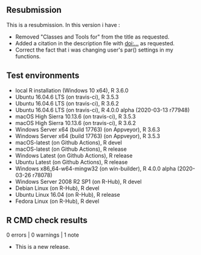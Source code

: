 ## Resubmission
This is a resubmission. In this version i have : 

* Removed "Classes and Tools for" from the title as requested.
* Added a citation in the description file with <doi:...> as requested.
* Correct the fact that i was changing user's par() settings in my functions. 




## Test environments
* local R installation (Windows 10 x64), R 3.6.0
* Ubuntu 16.04.6 LTS (on travis-ci), R 3.5.3
* Ubuntu 16.04.6 LTS (on travis-ci), R 3.6.2
* Ubuntu 16.04.6 LTS (on travis-ci), R 4.0.0 alpha (2020-03-13 r77948)
* macOS High Sierra 10.13.6 (on travis-ci), R 3.5.3
* macOS High Sierra 10.13.6 (on travis-ci), R 3.6.2
* Windows Server x64 (build 17763) (on Appveyor), R 3.6.3
* Windows Server x64 (build 17763) (on Appveyor), R 3.5.3
* macOS-latest (on Github Actions), R devel
* macOS-latest (on Github Actions), R release
* Windows Latest (on Github Actions), R release
* Ubuntu Latest (on Github Actions), R release
* Windows x86_64-w64-mingw32 (on win-builder), R 4.0.0 alpha (2020-03-26 r78078)
* Windows Server 2008 R2 SP1 (on R-Hub), R devel
* Debian Linux (on R-Hub), R devel
* Ubuntu Linux 16.04 (on R-Hub), R release
* Fedora Linux (on R-Hub), R devel


## R CMD check results

0 errors | 0 warnings | 1 note

* This is a new release.
